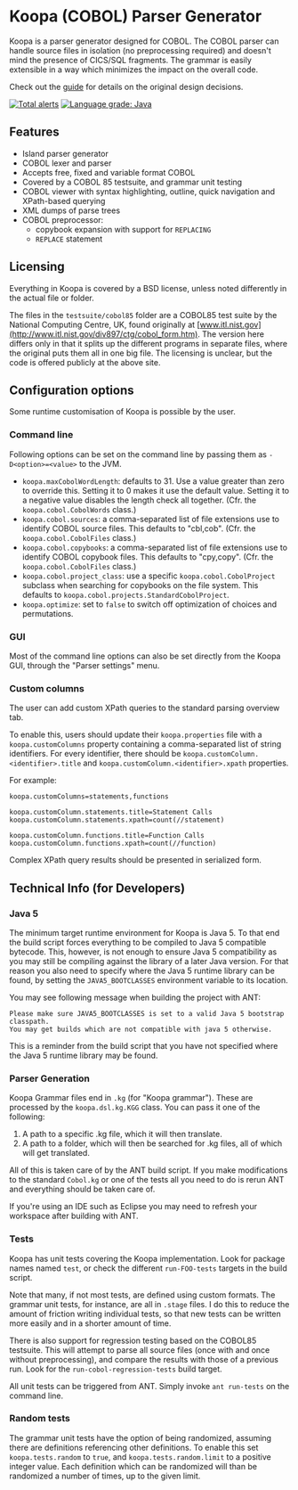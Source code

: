 # Koopa (COBOL) Parser Generator

Koopa is a parser generator designed for COBOL. The COBOL parser can handle source files in isolation (no preprocessing required) and doesn't mind the presence of CICS/SQL fragments. The grammar is easily extensible in a way which minimizes the impact on the overall code.

Check out the [guide](doc/guide/guide.pdf) for details on the original design decisions.

[![Total alerts](https://img.shields.io/lgtm/alerts/g/krisds/koopa.svg?logo=lgtm&logoWidth=18)](https://lgtm.com/projects/g/krisds/koopa/alerts/) [![Language grade: Java](https://img.shields.io/lgtm/grade/java/g/krisds/koopa.svg?logo=lgtm&logoWidth=18)](https://lgtm.com/projects/g/krisds/koopa/context:java)

## Features

* Island parser generator
* COBOL lexer and parser
* Accepts free, fixed and variable format COBOL
* Covered by a COBOL 85 testsuite, and grammar unit testing
* COBOL viewer with syntax highlighting, outline, quick navigation and XPath-based querying
* XML dumps of parse trees
* COBOL preprocessor:
  * copybook expansion with support for `REPLACING`
  * `REPLACE` statement

## Licensing

Everything in Koopa is covered by a BSD license, unless noted differently in the actual file or folder.

The files in the `testsuite/cobol85` folder are a COBOL85 test suite by the National Computing Centre, UK, found originally at [www.itl.nist.gov](http://www.itl.nist.gov/div897/ctg/cobol_form.htm). The version here differs only in that it splits up the different programs in separate files, where the original puts them all in one big file. The licensing is unclear, but the code is offered publicly at the above site.

## Configuration options

Some runtime customisation of Koopa is possible by the user.

### Command line

Following options can be set on the command line by passing them as `-D<option>=<value>` to the JVM.

* `koopa.maxCobolWordLength`: defaults to 31. Use a value greater than zero to override this. Setting it to 0 makes it use the default value. Setting it to a negative value disables the length check all together. (Cfr. the `koopa.cobol.CobolWords` class.)
* `koopa.cobol.sources`: a comma-separated list of file extensions use to identify COBOL source files. This defaults to "cbl,cob". (Cfr. the `koopa.cobol.CobolFiles` class.)
* `koopa.cobol.copybooks`: a comma-separated list of file extensions use to identify COBOL copybook files. This defaults to "cpy,copy". (Cfr. the `koopa.cobol.CobolFiles` class.)
* `koopa.cobol.project_class`: use a specific `koopa.cobol.CobolProject` subclass when searching for copybooks on the file system. This defaults to `koopa.cobol.projects.StandardCobolProject`.
* `koopa.optimize`: set to `false` to switch off optimization of choices and permutations.

### GUI

Most of the command line options can also be set directly from the Koopa GUI, through the "Parser settings" menu.


### Custom columns

The user can add custom XPath queries to the standard parsing overview tab.

To enable this, users should update their `koopa.properties` file with a `koopa.customColumns` property containing a comma-separated list of string identifiers. For every identifier, there should be `koopa.customColumn.<identifier>.title` and `koopa.customColumn.<identifier>.xpath` properties.

For example:

    koopa.customColumns=statements,functions

    koopa.customColumn.statements.title=Statement Calls
    koopa.customColumn.statements.xpath=count(//statement)

    koopa.customColumn.functions.title=Function Calls
    koopa.customColumn.functions.xpath=count(//function)

Complex XPath query results should be presented in serialized form.

## Technical Info (for Developers)

### Java 5

The minimum target runtime environment for Koopa is Java 5. To that end the build script forces everything to be compiled to Java 5 compatible bytecode. This, however, is not enough to ensure Java 5 compatibility as you may still be compiling against the library of a later Java version. For that reason you also need to specify where the Java 5 runtime library can be found, by setting the `JAVA5_BOOTCLASSES` environment variable to its location.

You may see following message when building the project with ANT:

    Please make sure JAVA5_BOOTCLASSES is set to a valid Java 5 bootstrap classpath.
    You may get builds which are not compatible with java 5 otherwise.

This is a reminder from the build script that you have not specified where the Java 5 runtime library may be found.

### Parser Generation

Koopa Grammar files end in `.kg` (for "Koopa grammar"). These are processed by the `koopa.dsl.kg.KGG` class. You can pass it one of the following:

1. A path to a specific .kg file, which it will then translate.
1. A path to a folder, which will then be searched for .kg files, all of which will get translated.

All of this is taken care of by the ANT build script. If you make modifications to the standard `Cobol.kg` or one of the tests all you need to do is rerun ANT and everything should be taken care of.

If you're using an IDE such as Eclipse you may need to refresh your workspace after building with ANT.

### Tests

Koopa has unit tests covering the Koopa implementation. Look for package names named `test`, or check the different `run-FOO-tests` targets in the build script.

Note that many, if not most tests, are defined using custom formats. The grammar unit tests, for instance, are all in `.stage` files. I do this to reduce the amount of friction writing individual tests, so that new tests can be written more easily and in a shorter amount of time.

There is also support for regression testing based on the COBOL85 testsuite. This will attempt to parse all source files (once with and once without preprocessing), and compare the results with those of a previous run. Look for the `run-cobol-regression-tests` build target.

All unit tests can be triggered from ANT. Simply invoke `ant run-tests` on the command line.

### Random tests

The grammar unit tests have the option of being randomized, assuming there are definitions referencing other definitions. To enable this set `koopa.tests.random` to `true`, and `koopa.tests.random.limit` to a positive integer value. Each definition which can be randomized will than be randomized a number of times, up to the given limit.  
